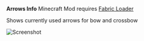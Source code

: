 **Arrows Info** Minecraft Mod requires [Fabric Loader](https://fabricmc.net/use/)

Shows currently used arrows for bow and crossbow

![Screenshot](https://github.com/intact/arrows-info/blob/main/screenshot-1.png)
